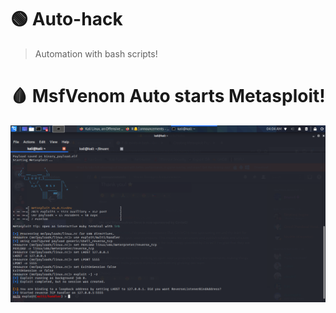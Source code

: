 # 🟢 Auto-hack
>Automation with bash scripts!
>

# 🩸 MsfVenom Auto starts Metasploit!
<img src="Screenshot_2021-04-09_04_04_07.png" width=700>
